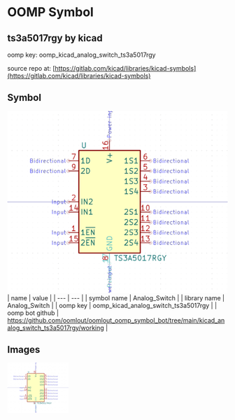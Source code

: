# OOMP Symbol  
## ts3a5017rgy  by kicad  
  
oomp key: oomp_kicad_analog_switch_ts3a5017rgy  
  
source repo at: [https://gitlab.com/kicad/libraries/kicad-symbols](https://gitlab.com/kicad/libraries/kicad-symbols)  
## Symbol  
  
[![working.png](working_600.png)](working.png)  
| name | value | 
| --- | --- | 
| symbol name | Analog_Switch | 
| library name | Analog_Switch | 
| oomp key | oomp_kicad_analog_switch_ts3a5017rgy | 
| oomp bot github | https://github.com/oomlout/oomlout_oomp_symbol_bot/tree/main/kicad_analog_switch_ts3a5017rgy/working | 
## Images  
  
[![working.png](working_140.png)](working.png)  
